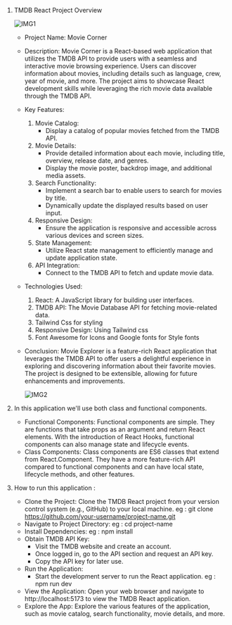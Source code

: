 1. TMDB React Project Overview

    ![IMG1](https://github.com/Althafkv/React-tmdb/assets/114138647/7fb8239a-ae6b-4fb6-9385-ada141477b2e)

    - Project Name: Movie Corner
    - Description: 
        Movie Corner is a React-based web application that utilizes the TMDB API to provide users with a seamless and interactive movie browsing experience. Users can discover information about movies, including details such as language, crew, year of movie, and more. The project aims to showcase React development skills while leveraging the rich movie data available through the TMDB API.
    - Key Features:
        1. Movie Catalog:
            - Display a catalog of popular movies fetched from the TMDB API.
        2. Movie Details:
            - Provide detailed information about each movie, including title, overview, release date, and genres.
            - Display the movie poster, backdrop image, and additional media assets.
        3. Search Functionality:
            - Implement a search bar to enable users to search for movies by title.
            - Dynamically update the displayed results based on user input.
        4. Responsive Design:
            - Ensure the application is responsive and accessible across various devices and screen sizes.
        5. State Management:
            - Utilize React state management to efficiently manage and update application state.   
        6. API Integration:
            - Connect to the TMDB API to fetch and update movie data.
    - Technologies Used:
        1. React: A JavaScript library for building user interfaces.
        2. TMDB API: The Movie Database API for fetching movie-related data.
        3. Tailwind Css for styling
        4. Responsive Design: Using Tailwind css
        5. Font Awesome for Icons and Google fonts for Style fonts
    - Conclusion:
        Movie Explorer is a feature-rich React application that leverages the TMDB API to offer users a delightful experience in exploring and discovering information about their favorite movies. The project is designed to be extensible, allowing for future enhancements and improvements.

       ![IMG2](https://github.com/Althafkv/React-tmdb/assets/114138647/41f13cde-e1ae-4029-bd0f-ea9366c0a10e)

3. In this application we'll use both class and functional components.

    - Functional Components:
        Functional components are simple. They are functions that take props as an argument and return React elements. With the introduction of React Hooks, functional components can also manage state and lifecycle events.
    - Class Components:
        Class components are ES6 classes that extend from React.Component. They have a more feature-rich API compared to functional components and can have local state, lifecycle methods, and other features.

4. How to run this application :

    - Clone the Project: Clone the TMDB React project from your version control system (e.g., GitHub) to your local machine.
        eg : git clone https://github.com/your-username/project-name.git
    - Navigate to Project Directory:
        eg : cd project-name
    - Install Dependencies:
        eg : npm install
    - Obtain TMDB API Key:
        - Visit the TMDB website and create an account.
        - Once logged in, go to the API section and request an API key.
        - Copy the API key for later use.
    - Run the Application:
        - Start the development server to run the React application.
         eg : npm run dev
    - View the Application:
        Open your web browser and navigate to http://localhost:5173 to view the TMDB React application.
    - Explore the App:
        Explore the various features of the application, such as movie catalog, search functionality, movie details, and more.

